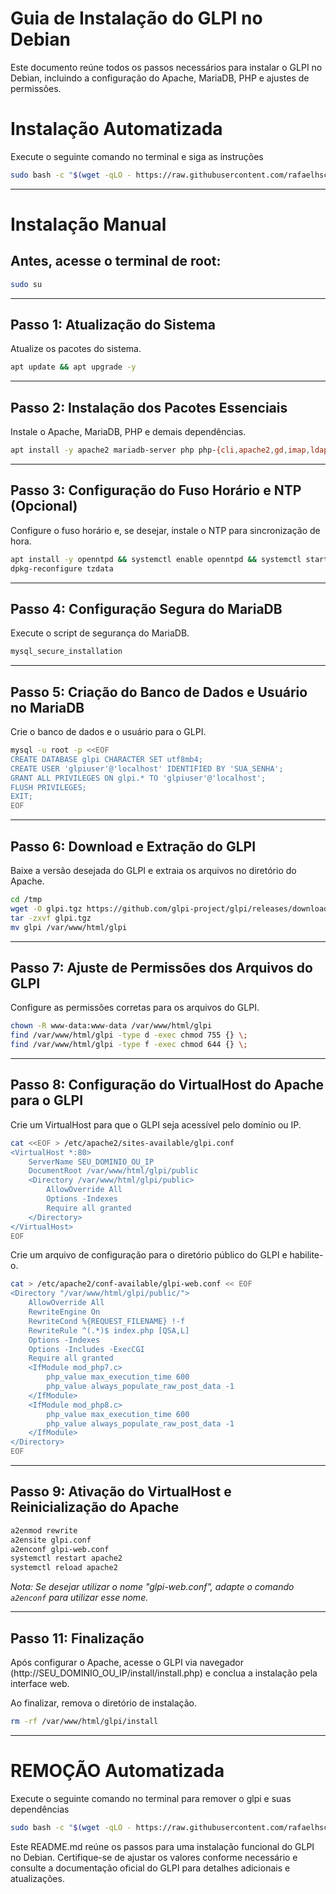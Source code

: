 # Guia de Instalação do GLPI no Debian

Este documento reúne todos os passos necessários para instalar o GLPI no Debian, incluindo a configuração do Apache, MariaDB, PHP e ajustes de permissões. 

# Instalação Automatizada

Execute o seguinte comando no terminal e siga as instruções
```bash
sudo bash -c "$(wget -qLO - https://raw.githubusercontent.com/rafaelhschuh/glpi-install/refs/heads/main/auto-install.sh)"
```
---

# Instalação Manual

## Antes, acesse o terminal de root:
```bash
sudo su
```
---

## Passo 1: Atualização do Sistema

Atualize os pacotes do sistema.

```bash
apt update && apt upgrade -y
```

---

## Passo 2: Instalação dos Pacotes Essenciais

Instale o Apache, MariaDB, PHP e demais dependências.

```bash
apt install -y apache2 mariadb-server php php-{cli,apache2,gd,imap,ldap,mysql,xml,mbstring,xmlrpc,zip,bcmath,intl,redis} wget unzip
```

---

## Passo 3: Configuração do Fuso Horário e NTP (Opcional)

Configure o fuso horário e, se desejar, instale o NTP para sincronização de hora.

```bash
apt install -y openntpd && systemctl enable openntpd && systemctl start openntpd
dpkg-reconfigure tzdata
```

---

## Passo 4: Configuração Segura do MariaDB

Execute o script de segurança do MariaDB.

```bash
mysql_secure_installation
```

---

## Passo 5: Criação do Banco de Dados e Usuário no MariaDB

Crie o banco de dados e o usuário para o GLPI.

```bash
mysql -u root -p <<EOF
CREATE DATABASE glpi CHARACTER SET utf8mb4;
CREATE USER 'glpiuser'@'localhost' IDENTIFIED BY 'SUA_SENHA';
GRANT ALL PRIVILEGES ON glpi.* TO 'glpiuser'@'localhost';
FLUSH PRIVILEGES;
EXIT;
EOF
```

---

## Passo 6: Download e Extração do GLPI

Baixe a versão desejada do GLPI e extraia os arquivos no diretório do Apache.

```bash
cd /tmp
wget -O glpi.tgz https://github.com/glpi-project/glpi/releases/download/10.0.15/glpi-10.0.15.tgz
tar -zxvf glpi.tgz
mv glpi /var/www/html/glpi
```

---

## Passo 7: Ajuste de Permissões dos Arquivos do GLPI

Configure as permissões corretas para os arquivos do GLPI.

```bash
chown -R www-data:www-data /var/www/html/glpi
find /var/www/html/glpi -type d -exec chmod 755 {} \;
find /var/www/html/glpi -type f -exec chmod 644 {} \;
```

---

## Passo 8: Configuração do VirtualHost do Apache para o GLPI

Crie um VirtualHost para que o GLPI seja acessível pelo domínio ou IP.

```bash
cat <<EOF > /etc/apache2/sites-available/glpi.conf
<VirtualHost *:80>
    ServerName SEU_DOMINIO_OU_IP
    DocumentRoot /var/www/html/glpi/public
    <Directory /var/www/html/glpi/public>
        AllowOverride All
        Options -Indexes
        Require all granted
    </Directory>
</VirtualHost>
EOF
```


Crie um arquivo de configuração para o diretório público do GLPI e habilite-o.

```bash
cat > /etc/apache2/conf-available/glpi-web.conf << EOF
<Directory "/var/www/html/glpi/public/">
    AllowOverride All
    RewriteEngine On
    RewriteCond %{REQUEST_FILENAME} !-f
    RewriteRule ^(.*)$ index.php [QSA,L]
    Options -Indexes
    Options -Includes -ExecCGI
    Require all granted
    <IfModule mod_php7.c>
        php_value max_execution_time 600
        php_value always_populate_raw_post_data -1
    </IfModule>
    <IfModule mod_php8.c>
        php_value max_execution_time 600
        php_value always_populate_raw_post_data -1
    </IfModule>
</Directory>
EOF
```
---

## Passo 9: Ativação do VirtualHost e Reinicialização do Apache

```bash
a2enmod rewrite
a2ensite glpi.conf
a2enconf glpi-web.conf
systemctl restart apache2
systemctl reload apache2
```

*Nota: Se desejar utilizar o nome "glpi-web.conf", adapte o comando `a2enconf` para utilizar esse nome.*

---

## Passo 11: Finalização

Após configurar o Apache, acesse o GLPI via navegador (http://SEU_DOMINIO_OU_IP/install/install.php) e conclua a instalação pela interface web. 

Ao finalizar, remova o diretório de instalação.

```bash
rm -rf /var/www/html/glpi/install
```

---

# REMOÇÃO Automatizada

Execute o seguinte comando no terminal para remover o glpi e suas dependências
```bash
sudo bash -c "$(wget -qLO - https://raw.githubusercontent.com/rafaelhschuh/glpi-install/refs/heads/main/auto-remove.sh)"
```


Este README.md reúne os passos para uma instalação funcional do GLPI no Debian. Certifique-se de ajustar os valores conforme necessário e consulte a documentação oficial do GLPI para detalhes adicionais e atualizações.
